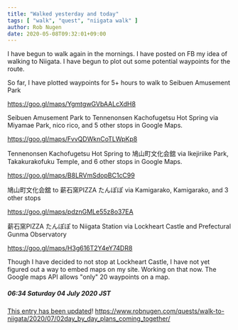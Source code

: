 ```yaml
---
title: "Walked yesterday and today"
tags: [ "walk", "quest", "niigata walk" ]
author: Rob Nugen
date: 2020-05-08T09:32:01+09:00
---
```


I have begun to walk again in the mornings.  I have posted on FB my
idea of walking to Niigata.  I have begun to plot out some potential
waypoints for the route.

So far, I have plotted waypoints for 5+ hours to walk to Seibuen Amusement Park

https://goo.gl/maps/YgmtgwGVbAALcXdH8

Seibuen Amusement Park to Tennenonsen Kachofugetsu Hot Spring via
Miyamae Park, nico rico, and 5 other stops in Google Maps.

https://goo.gl/maps/FvvQDWknCoTLWpKp8

Tennenonsen Kachofugetsu Hot Spring to 鳩山町文化会舘 via Ikejiriike
Park, Takakurakofuku Temple, and 6 other stops in Google Maps.

https://goo.gl/maps/B8LRVmSdopBC1cC99

鳩山町文化会舘 to 薪石窯PIZZA たんぽぽ via Kamigarako, Kamigarako, and
3 other stops

https://goo.gl/maps/pdznGMLe55z8o37EA

薪石窯PIZZA たんぽぽ to Niigata Station via Lockheart Castle and
Prefectural Gunma Observatory

https://goo.gl/maps/H3g616T2Y4eY74DR8

Though I have decided to not stop at Lockheart Castle, I have not yet
figured out a way to embed maps on my site.  Working on that now.  The
Google maps API allows "only" 20 waypoints on a map.

##### 06:34 Saturday 04 July 2020 JST

[This entry has been updated](https://www.robnugen.com/quests/walk-to-niigata/2020/07/02day_by_day_plans_coming_together/)! https://www.robnugen.com/quests/walk-to-niigata/2020/07/02day_by_day_plans_coming_together/
